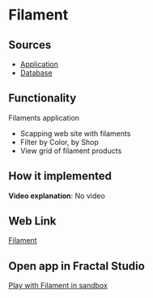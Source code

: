 # Filament

## Sources

- [Application](https://github.com/fraplat/FractalPlatform/tree/main/FractalPlatform.Examples/Applications/Filament/FilamentApplication.cs)
- [Database](https://github.com/fraplat/FractalPlatform/tree/main/FractalPlatform.Examples/Databases/Filament)

## Functionality

Filaments application
- Scapping web site with filaments
- Filter by Color, by Shop
- View grid of filament products

## How it implemented

**Video explanation**: No video

## Web Link

[Filament](https://fraplat.tech/jupiter/Filament)

## Open app in Fractal Studio

[Play with Filament in sandbox](https://fraplat.tech/mars/FractalStudio/?tag=Filament+template)


